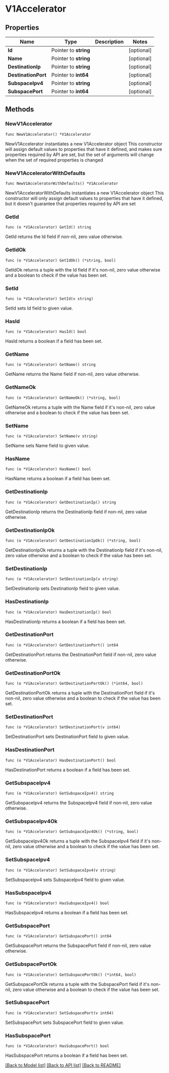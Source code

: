 # V1Accelerator

## Properties

Name | Type | Description | Notes
------------ | ------------- | ------------- | -------------
**Id** | Pointer to **string** |  | [optional] 
**Name** | Pointer to **string** |  | [optional] 
**DestinationIp** | Pointer to **string** |  | [optional] 
**DestinationPort** | Pointer to **int64** |  | [optional] 
**SubspaceIpv4** | Pointer to **string** |  | [optional] 
**SubspacePort** | Pointer to **int64** |  | [optional] 

## Methods

### NewV1Accelerator

`func NewV1Accelerator() *V1Accelerator`

NewV1Accelerator instantiates a new V1Accelerator object
This constructor will assign default values to properties that have it defined,
and makes sure properties required by API are set, but the set of arguments
will change when the set of required properties is changed

### NewV1AcceleratorWithDefaults

`func NewV1AcceleratorWithDefaults() *V1Accelerator`

NewV1AcceleratorWithDefaults instantiates a new V1Accelerator object
This constructor will only assign default values to properties that have it defined,
but it doesn't guarantee that properties required by API are set

### GetId

`func (o *V1Accelerator) GetId() string`

GetId returns the Id field if non-nil, zero value otherwise.

### GetIdOk

`func (o *V1Accelerator) GetIdOk() (*string, bool)`

GetIdOk returns a tuple with the Id field if it's non-nil, zero value otherwise
and a boolean to check if the value has been set.

### SetId

`func (o *V1Accelerator) SetId(v string)`

SetId sets Id field to given value.

### HasId

`func (o *V1Accelerator) HasId() bool`

HasId returns a boolean if a field has been set.

### GetName

`func (o *V1Accelerator) GetName() string`

GetName returns the Name field if non-nil, zero value otherwise.

### GetNameOk

`func (o *V1Accelerator) GetNameOk() (*string, bool)`

GetNameOk returns a tuple with the Name field if it's non-nil, zero value otherwise
and a boolean to check if the value has been set.

### SetName

`func (o *V1Accelerator) SetName(v string)`

SetName sets Name field to given value.

### HasName

`func (o *V1Accelerator) HasName() bool`

HasName returns a boolean if a field has been set.

### GetDestinationIp

`func (o *V1Accelerator) GetDestinationIp() string`

GetDestinationIp returns the DestinationIp field if non-nil, zero value otherwise.

### GetDestinationIpOk

`func (o *V1Accelerator) GetDestinationIpOk() (*string, bool)`

GetDestinationIpOk returns a tuple with the DestinationIp field if it's non-nil, zero value otherwise
and a boolean to check if the value has been set.

### SetDestinationIp

`func (o *V1Accelerator) SetDestinationIp(v string)`

SetDestinationIp sets DestinationIp field to given value.

### HasDestinationIp

`func (o *V1Accelerator) HasDestinationIp() bool`

HasDestinationIp returns a boolean if a field has been set.

### GetDestinationPort

`func (o *V1Accelerator) GetDestinationPort() int64`

GetDestinationPort returns the DestinationPort field if non-nil, zero value otherwise.

### GetDestinationPortOk

`func (o *V1Accelerator) GetDestinationPortOk() (*int64, bool)`

GetDestinationPortOk returns a tuple with the DestinationPort field if it's non-nil, zero value otherwise
and a boolean to check if the value has been set.

### SetDestinationPort

`func (o *V1Accelerator) SetDestinationPort(v int64)`

SetDestinationPort sets DestinationPort field to given value.

### HasDestinationPort

`func (o *V1Accelerator) HasDestinationPort() bool`

HasDestinationPort returns a boolean if a field has been set.

### GetSubspaceIpv4

`func (o *V1Accelerator) GetSubspaceIpv4() string`

GetSubspaceIpv4 returns the SubspaceIpv4 field if non-nil, zero value otherwise.

### GetSubspaceIpv4Ok

`func (o *V1Accelerator) GetSubspaceIpv4Ok() (*string, bool)`

GetSubspaceIpv4Ok returns a tuple with the SubspaceIpv4 field if it's non-nil, zero value otherwise
and a boolean to check if the value has been set.

### SetSubspaceIpv4

`func (o *V1Accelerator) SetSubspaceIpv4(v string)`

SetSubspaceIpv4 sets SubspaceIpv4 field to given value.

### HasSubspaceIpv4

`func (o *V1Accelerator) HasSubspaceIpv4() bool`

HasSubspaceIpv4 returns a boolean if a field has been set.

### GetSubspacePort

`func (o *V1Accelerator) GetSubspacePort() int64`

GetSubspacePort returns the SubspacePort field if non-nil, zero value otherwise.

### GetSubspacePortOk

`func (o *V1Accelerator) GetSubspacePortOk() (*int64, bool)`

GetSubspacePortOk returns a tuple with the SubspacePort field if it's non-nil, zero value otherwise
and a boolean to check if the value has been set.

### SetSubspacePort

`func (o *V1Accelerator) SetSubspacePort(v int64)`

SetSubspacePort sets SubspacePort field to given value.

### HasSubspacePort

`func (o *V1Accelerator) HasSubspacePort() bool`

HasSubspacePort returns a boolean if a field has been set.


[[Back to Model list]](../README.md#documentation-for-models) [[Back to API list]](../README.md#documentation-for-api-endpoints) [[Back to README]](../README.md)


